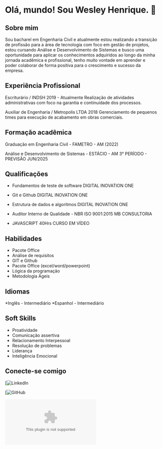 # Olá, mundo! Sou Wesley Henrique. 👋

## Sobre mim

Sou bacharel em Engenharia Civil e atualmente estou realizando a transição de profissão para a
área de tecnologia com foco em gestão de projetos, estou cursando Análise e Desenvolvimento de
Sistemas e busco uma oportunidade para aplicar os conhecimentos adquiridos ao longo da minha
jornada acadêmica e profissional, tenho muito vontade em aprender e poder colaborar de forma
positiva para o crescimento e sucesso da empresa.

## Experiência Profissional

Escriturário / INDSH 2019 - Atualmente
Realização de atividades administrativas com foco na garantia e continuidade dos processos.

Auxiliar de Engenharia / Metropolis LTDA 2018
Gerenciamento de pequenos times para execução de acabamento em obras comerciais.

## Formação acadêmica

Graduação em Engenharia Civil - FAMETRO - AM (2022)

Análise e Desenvolvimento de Sistemas - ESTÁCIO - AM
3° PERÍODO - PREVISÃO JUN/2025

## Qualificações

* Fundamentos de teste de software
DIGITAL INOVATION ONE

* Git e Github
DIGITAL INOVATION ONE

* Estrutura de dados e algoritmos
DIGITAL INOVATION ONE

* Auditor Interno de Qualidade - NBR ISO 9001:2015
MB CONSULTORIA

* JAVASCRIPT 40Hrs
CURSO EM VÍDEO

## Habilidades
*  Pacote Office
* Análise de requisitos
* GIT e Github
* Pacote Office (excel/word/powerpoint)
* Lógica da programação
* Metodologia Ágeis

## Idiomas

*Inglês - Intermediário
*Espanhol - Intermediário

## Soft Skills

* Proatividade
* Comunicação assertiva
* Relacionamento Interpessoal
* Resolução de problemas
* Liderança
* Inteligência Emocional

## Conecte-se comigo
[![LinkedIn](https://www.linkedin.com/in/wesleyhenriquess)

[![GitHub](https://github.com/Wesley-henrike)

![email](wesleysilva19997@hotmail.com)


